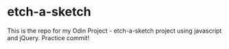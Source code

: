 # etch-a-sketch
This is the repo for my Odin Project - etch-a-sketch project using javascript and jQuery. Practice commit!
